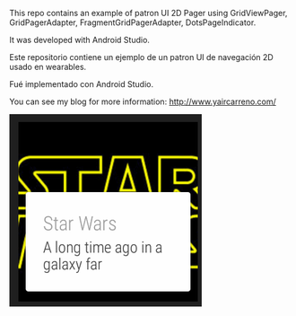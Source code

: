 This repo contains an example of patron UI 2D Pager using GridViewPager, GridPagerAdapter, FragmentGridPagerAdapter, DotsPageIndicator.

It was developed with Android Studio.

Este repositorio contiene un ejemplo de un patron UI de navegación 2D usado en wearables.

Fué implementado con Android Studio.

You can see my blog for more information: http://www.yaircarreno.com/

![ScreenShot](https://github.com/yaircarreno/GridViewPager/blob/master/screenshot/StoryWear.gif)